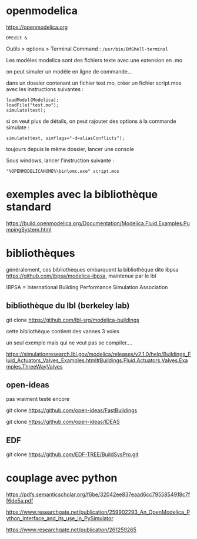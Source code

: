 # openmodelica

https://openmodelica.org

`OMEdit &`

Outils > options > Terminal Command : `/usr/bin/OMShell-terminal`

Les modèles modelica sont des fichiers texte avec une extension en .mo

on peut simuler un modèle en ligne de commande...

dans un dossier contenant un fichier test.mo, créer un fichier script.mos avec les instructions suivantes :

```
loadModel(Modelica); 
loadFile("test.mo");
simulate(test);
```
si on veut plus de détails, on peut rajouter des options à la commande simulate :
```
simulate(test, simflags="-d=aliasConflicts");
```
toujours depuis le même dossier, lancer une console

Sous windows, lancer l'instruction suivante :
```
"%OPENMODELICAHOME%\bin\omc.exe" script.mos
```

# exemples avec la bibliothèque standard

https://build.openmodelica.org/Documentation/Modelica.Fluid.Examples.PumpingSystem.html



# bibliothèques

généralement, ces bibliothèques embarquent la bibliothèque dite ibpsa https://github.com/ibpsa/modelica-ibpsa, maintenue par le lbl

IBPSA = International Building Performance Simulation Association


## bibliothèque du lbl (berkeley lab)

git clone https://github.com/lbl-srg/modelica-buildings

cette bibliothèque contient des vannes 3 voies

un seul exemple mais qui ne veut pas se compiler.... 

https://simulationresearch.lbl.gov/modelica/releases/v2.1.0/help/Buildings_Fluid_Actuators_Valves_Examples.html#Buildings.Fluid.Actuators.Valves.Examples.ThreeWayValves

## open-ideas

pas vraiment testé encore

git clone https://github.com/open-ideas/FastBuildings

git clone https://github.com/open-ideas/IDEAS

## EDF

git clone https://github.com/EDF-TREE/BuildSysPro.git

# couplage avec python

https://pdfs.semanticscholar.org/f6be/32042ee837eaad6cc7955854918c7ff6de5a.pdf

https://www.researchgate.net/publication/259902293_An_OpenModelica_Python_Interface_and_its_use_in_PySimulator

https://www.researchgate.net/publication/261259265
